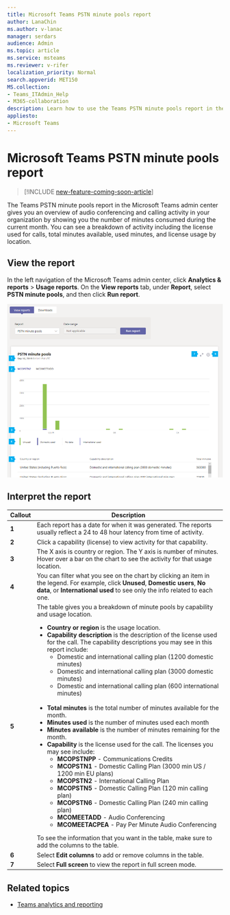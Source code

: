 ```yaml
---
title: Microsoft Teams PSTN minute pools report
author: LanaChin    
ms.author: v-lanac
manager: serdars
audience: Admin
ms.topic: article
ms.service: msteams
ms.reviewer: v-rifer
localization_priority: Normal
search.appverid: MET150
MS.collection: 
- Teams_ITAdmin_Help
- M365-collaboration
description: Learn how to use the Teams PSTN minute pools report in the Microsoft Teams admin center to see the number of minutes consumed during the current month within your organization.
appliesto: 
- Microsoft Teams
---
```

# Microsoft Teams PSTN minute pools report

>[!INCLUDE [new-feature-coming-soon-article](../includes/new-feature-coming-soon-article.md)]

The Teams PSTN minute pools report in the Microsoft Teams admin center gives you an overview of audio conferencing and calling activity in your organization by showing you the number of minutes consumed during the current month. You can see a breakdown of activity including the license used for calls, total minutes available, used minutes, and license usage by location.

## View the report

In the left navigation of the Microsoft Teams admin center, click **Analytics & reports** > **Usage reports**. On the **View reports** tab, under **Report**, select **PSTN minute pools**, and then click **Run report**.

![Screenshot of the Teams PSTN minute pools report in the admin center](../media/teams-reports-pstn-minute-pools-with-callouts.png "Screenshot of the Teams PSTN minute pools report in the Microsoft Teams admin center with numbered callouts")

## Interpret the report

|Callout |Description  |
|--------|-------------|
|**1**   |Each report has a date for when it was generated. The reports usually reflect a 24 to 48 hour latency from time of activity. |
|**2**   |Click a capability (license) to view activity for that capability. |
|**3**   |The X axis is country or region. The Y axis is number of minutes. <br>Hover over a bar on the chart to see the activity for that usage location.  |
|**4**   |You can filter what you see on the chart by clicking an item in the legend. For example, click **Unused**, **Domestic users**, **No data**, or **International used** to see only the info related to each one. |
|**5**   |The table gives you a breakdown of minute pools by capability and usage location. <ul><li>**Country or region** is the usage location. </li><li>**Capability description** is the description of the license used for the call.  The capability descriptions you may see in this report include: <ul><li>Domestic and international calling plan (1200 domestic minutes)</li><li>Domestic and international calling plan (3000 domestic minutes)</li><li>Domestic and international calling plan (600 international minutes)</li></ul></li><br><li>**Total minutes** is the total number of minutes available for the month.</li><li>**Minutes used** is the number of minutes used each month</li> <li>**Minutes available** is the number of minutes remaining for the month.</li><li>**Capability** is the license used for the call. The licenses you may see include:<ul><li>**MCOPSTNPP** - Communications Credits</li><li>**MCOPSTN1** - Domestic Calling Plan (3000 min US / 1200 min EU plans)</li><li>**MCOPSTN2** - International Calling Plan</li><li>**MCOPSTN5** - Domestic Calling Plan (120 min calling plan)</li><li>**MCOPSTN6** - Domestic Calling Plan (240 min calling plan)</li><li>**MCOMEETADD** - Audio Conferencing</li><li>**MCOMEETACPEA** - Pay Per Minute Audio Conferencing</li></ul></li> </ul> To see the information that you want in the table, make sure to add the columns to the table.|
|**6**   |Select **Edit columns** to add or remove columns in the table.|
|**7**   |Select **Full screen** to view the report in full screen mode.|

## Related topics

- [Teams analytics and reporting](teams-reporting-reference.md)